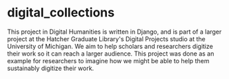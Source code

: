 # digital_collections

This project in Digital Humanities is written in Django, and is part of a larger project at the Hatcher Graduate Library's Digital Projects studio at the University of Michigan. We aim to help scholars and researchers digitize their work so it can reach a larger audience. This project was done as an example for researchers to imagine how we might be able to help them sustainably digitize their work.
